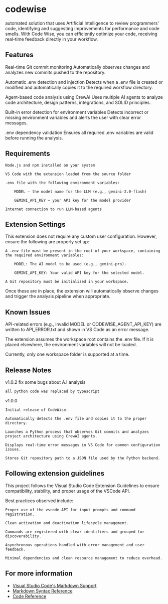 # codewise

automated solution that uses Artificial Intelligence to review programmers' code, identifying and suggesting improvements for performance and code smells. With Code Wise, you can efficiently optimize your code, receiving real-time feedback directly in your workflow.

## Features

Real-time Git commit monitoring
Automatically observes changes and analyzes new commits pushed to the repository.

Automatic .env detection and injection
Detects when a .env file is created or modified and automatically copies it to the required workflow directory.

Agent-based code analysis using CrewAI
Uses multiple AI agents to analyze code architecture, design patterns, integrations, and SOLID principles.

Built-in error detection for environment variables
Detects incorrect or missing environment variables and alerts the user with clear error messages.

.env dependency validation
Ensures all required .env variables are valid before running the analysis.

## Requirements
    Node.js and npm installed on your system

    VS Code with the extension loaded from the source folder

    .env file with the following environment variables:

        MODEL – the model name for the LLM (e.g., gemini-2.0-flash)

        GEMINI_API_KEY – your API key for the model provider

    Internet connection to run LLM-based agents

## Extension Settings
This extension does not require any custom user configuration. However, ensure the following are properly set up:

    A .env file must be present in the root of your workspace, containing the required environment variables:

        MODEL: The AI model to be used (e.g., gemini-pro).

        GEMINI_API_KEY: Your valid API key for the selected model.

    A Git repository must be initialized in your workspace.

Once these are in place, the extension will automatically observe changes and trigger the analysis pipeline when appropriate.
    

## Known Issues

API-related errors (e.g., invalid MODEL or CODEWISE_AGENT_API_KEY) are written to API_ERROR.txt and shown in VS Code as an error message.

The extension assumes the workspace root contains the .env file. If it is placed elsewhere, the environment variables will not be loaded.

Currently, only one workspace folder is supported at a time.

## Release Notes

v1.0.2
    fix some bugs about A.I analysis

    all python code was replaced by typescript
    
v1.0.0

    Initial release of CodeWise.

    Automatically detects the .env file and copies it to the proper directory.

    Launches a Python process that observes Git commits and analyzes project architecture using CrewAI agents.

    Displays real-time error messages in VS Code for common configuration issues.

    Stores Git repository path to a JSON file used by the Python backend.

## Following extension guidelines
This project follows the Visual Studio Code Extension Guidelines to ensure compatibility, stability, and proper usage of the VSCode API.

Best practices observed include:

    Proper use of the vscode API for input prompts and command registration.

    Clean activation and deactivation lifecycle management.

    Commands are registered with clear identifiers and grouped for discoverability.

    Asynchronous operations handled with error management and user feedback.

    Minimal dependencies and clean resource management to reduce overhead.

## For more information

* [Visual Studio Code's Markdown Support](http://code.visualstudio.com/docs/languages/markdown)
* [Markdown Syntax Reference](https://help.github.com/articles/markdown-basics/)
* [Code Reference](https://github.com/gabrieldev131/CodeWise.git)
